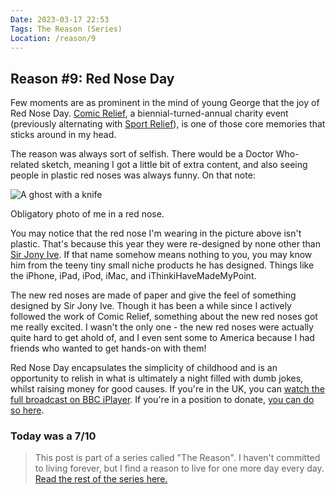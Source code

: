 ```yaml
---
Date: 2023-03-17 22:53
Tags: The Reason (Series)
Location: /reason/9
---
```


## Reason #9: Red Nose Day
Few moments are as prominent in the mind of young George that the joy of Red Nose Day. [Comic Relief](https://www.wikiwand.com/en/Comic_Relief), a biennial-turned-annual charity event (previously alternating with [Sport Relief](https://www.wikiwand.com/en/Sport_Relief)), is one of those core memories that sticks around in my head.

The reason was always sort of selfish. There would be a Doctor Who-related sketch, meaning I got a little bit of extra content, and also seeing people in plastic red noses was always funny. On that note:

<div class="img-container-wide"> <img class="setup-image" alt="A ghost with a knife" src="https://raw.githubusercontent.com/george-probably/chachanidze.com/main/Images/rednoseday.webp"></div>
<p><div class="caption">Obligatory photo of me in a red nose.</div></p>

You may notice that the red nose I'm wearing in the picture above isn't plastic. That's because this year they were re-designed by none other than [Sir Jony Ive](https://www.wikiwand.com/en/Jony_Ive). If that name somehow means nothing to you, you may know him from the teeny tiny small niche products he has designed. Things like the iPhone, iPad, iPod, iMac, and iThinkiHaveMadeMyPoint.

The new red noses are made of paper and give the feel of something designed by Sir Jony Ive. Though it has been a while since I actively followed the work of Comic Relief, something about the new red noses got me really excited. I wasn't the only one - the new red noses were actually quite hard to get ahold of, and I even sent some to America because I had friends who wanted to get hands-on with them!

Red Nose Day encapsulates the simplicity of childhood and is an opportunity to relish in what is ultimately a night filled with dumb jokes, whilst raising money for good causes. If you're in the UK, you can [watch the full broadcast on BBC iPlayer](https://www.bbc.co.uk/programmes/m001k32p). If you're in a position to donate, [you can do so here](https://donation.comicrelief.com/).  

### Today was a 7/10

>This post is part of a series called "The Reason". I haven't committed to living forever, but I find a reason to live for one more day every day. [Read the rest of the series here.](/reason/)
